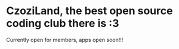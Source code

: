 # CzoziLand, the best open source coding club there is :3 
Currently open for members, apps open soon!!!
